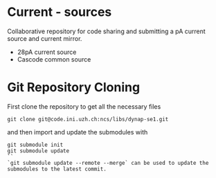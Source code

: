 # Current - sources
Collaborative repository for code sharing and submitting a pA current source and current mirror. 
* 28pA current source
* Cascode common source 


# Git Repository Cloning
First clone the repository to get all the necessary files
```
git clone git@code.ini.uzh.ch:ncs/libs/dynap-se1.git
```
and then import and update the submodules with 

  ```
  git submodule init
  git submodule update
  ``
`git submodule update --remote --merge` can be used to update the submodules to the latest commit.